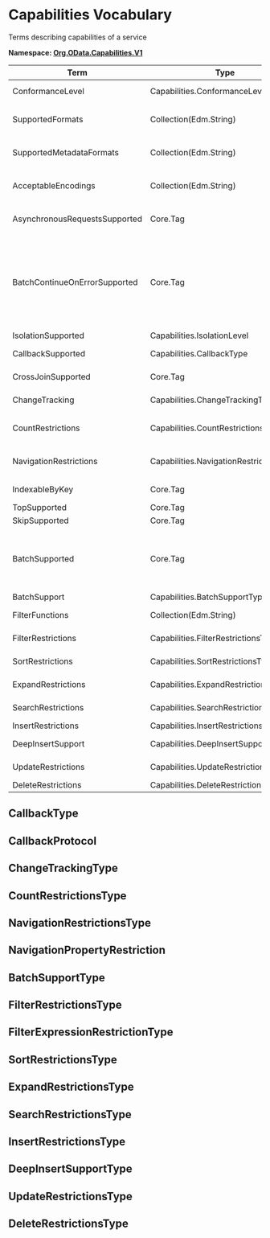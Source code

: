 # Capabilities Vocabulary

Terms describing capabilities of a service

**Namespace: [Org.OData.Capabilities.V1](Org.OData.Capabilities.V1.xml)**

Term|Type|Description
----|----|-----------
ConformanceLevel|Capabilities.ConformanceLevelType|The conformance level achieved by this service
SupportedFormats|Collection(Edm.String)|Media types of supported formats, including format parameters
SupportedMetadataFormats|Collection(Edm.String)|Media types of supported formats for $metadata, including format parameters
AcceptableEncodings|Collection(Edm.String)|List of acceptable compression methods for ($batch) requests, e.g. gzip
AsynchronousRequestsSupported|Core.Tag|Service supports the asynchronous request preference
BatchContinueOnErrorSupported|Core.Tag|Service supports the continue on error preference. Supports $batch requests. Services that apply the BatchContinueOnErrorSupported term should also specify the ContinueOnErrorSupported property from the BatchSupport term.
IsolationSupported|Capabilities.IsolationLevel|Supported odata.isolation levels
CallbackSupported|Capabilities.CallbackType|Supports callbacks for the specified protocols
CrossJoinSupported|Core.Tag|Supports cross joins for the entity sets in this container
ChangeTracking|Capabilities.ChangeTrackingType|Change tracking capabilities of this service or entity set
CountRestrictions|Capabilities.CountRestrictionsType|Restrictions on /$count path suffix and $count=true system query option
NavigationRestrictions|Capabilities.NavigationRestrictionsType|Restrictions on navigating properties according to OData URL conventions
IndexableByKey|Core.Tag|Supports key values according to OData URL conventions
TopSupported|Core.Tag|Supports $top
SkipSupported|Core.Tag|Supports $skip
BatchSupported|Core.Tag|Supports $batch requests. Services that apply the BatchSupported term should also apply the more comprehensive BatchSupport term.
BatchSupport|Capabilities.BatchSupportType|Batch Support for the service
FilterFunctions|Collection(Edm.String)|List of functions and operators supported in $filter
FilterRestrictions|Capabilities.FilterRestrictionsType|Restrictions on $filter expressions
SortRestrictions|Capabilities.SortRestrictionsType|Restrictions on $orderby expressions
ExpandRestrictions|Capabilities.ExpandRestrictionsType|Restrictions on $expand expressions
SearchRestrictions|Capabilities.SearchRestrictionsType|Restrictions on $search expressions
InsertRestrictions|Capabilities.InsertRestrictionsType|Restrictions on insert operations
DeepInsertSupport|Capabilities.DeepInsertSupportType|Deep Insert Support for the service
UpdateRestrictions|Capabilities.UpdateRestrictionsType|Restrictions on update operations
DeleteRestrictions|Capabilities.DeleteRestrictionsType|Restrictions on delete operations


## <a name="CallbackType"></a>CallbackType


## <a name="CallbackProtocol"></a>CallbackProtocol


## <a name="ChangeTrackingType"></a>ChangeTrackingType


## <a name="CountRestrictionsType"></a>CountRestrictionsType


## <a name="NavigationRestrictionsType"></a>NavigationRestrictionsType


## <a name="NavigationPropertyRestriction"></a>NavigationPropertyRestriction


## <a name="BatchSupportType"></a>BatchSupportType


## <a name="FilterRestrictionsType"></a>FilterRestrictionsType


## <a name="FilterExpressionRestrictionType"></a>FilterExpressionRestrictionType


## <a name="SortRestrictionsType"></a>SortRestrictionsType


## <a name="ExpandRestrictionsType"></a>ExpandRestrictionsType


## <a name="SearchRestrictionsType"></a>SearchRestrictionsType


## <a name="InsertRestrictionsType"></a>InsertRestrictionsType


## <a name="DeepInsertSupportType"></a>DeepInsertSupportType


## <a name="UpdateRestrictionsType"></a>UpdateRestrictionsType


## <a name="DeleteRestrictionsType"></a>DeleteRestrictionsType

